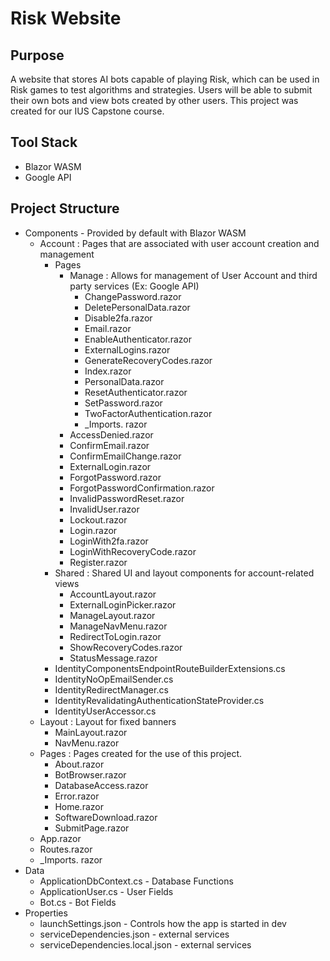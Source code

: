 # Risk Website

## Purpose
A website that stores AI bots capable of playing Risk, which can be used in Risk games to test algorithms and strategies. Users will be able to submit their own bots and view bots created by other users.
This project was created for our IUS Capstone course.

## Tool Stack
* Blazor WASM
* Google API

## Project Structure
* Components - Provided by default with Blazor WASM
  * Account : Pages that are associated with user account creation and management
    * Pages 
      * Manage : Allows for management of User Account and third party services (Ex: Google API)
        * ChangePassword.razor
        * DeletePersonalData.razor
        * Disable2fa.razor
        * Email.razor
        * EnableAuthenticator.razor
        * ExternalLogins.razor
        * GenerateRecoveryCodes.razor
        * Index.razor
        * PersonalData.razor
        * ResetAuthenticator.razor
        * SetPassword.razor
        * TwoFactorAuthentication.razor
        * _Imports. razor
      * AccessDenied.razor
      * ConfirmEmail.razor
      * ConfirmEmailChange.razor
      * ExternalLogin.razor
      * ForgotPassword.razor
      * ForgotPasswordConfirmation.razor
      * InvalidPasswordReset.razor
      * InvalidUser.razor
      * Lockout.razor
      * Login.razor
      * LoginWith2fa.razor
      * LoginWithRecoveryCode.razor
      * Register.razor
    * Shared : Shared UI and layout components for account-related views
      * AccountLayout.razor
      * ExternalLoginPicker.razor
      * ManageLayout.razor
      * ManageNavMenu.razor
      * RedirectToLogin.razor
      * ShowRecoveryCodes.razor
      * StatusMessage.razor
    * IdentityComponentsEndpointRouteBuilderExtensions.cs
    * IdentityNoOpEmailSender.cs
    * IdentityRedirectManager.cs
    * IdentityRevalidatingAuthenticationStateProvider.cs
    * IdentityUserAccessor.cs
  * Layout : Layout for fixed banners
    * MainLayout.razor 
    * NavMenu.razor 
  * Pages :  Pages created for the use of this project.
    * About.razor
    * BotBrowser.razor
    * DatabaseAccess.razor
    * Error.razor
    * Home.razor
    * SoftwareDownload.razor
    * SubmitPage.razor
  * App.razor
  * Routes.razor
  * _Imports. razor
* Data
  * ApplicationDbContext.cs - Database Functions
  * ApplicationUser.cs - User Fields
  * Bot.cs - Bot Fields
* Properties
  * launchSettings.json - Controls how the app is started in dev 
  * serviceDependencies.json - external services 
  * serviceDependencies.local.json - external services 
